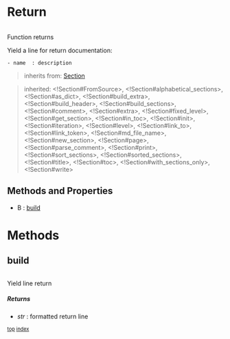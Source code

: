# Return



``` python

```

Function returns

Yield a line for return documentation:
```
- name  : description
```




> inherits from: [Section](section.md) 

> inherited: <!Section#FromSource>, <!Section#alphabetical_sections>, <!Section#as_dict>, <!Section#build_extra>, <!Section#build_header>, <!Section#build_sections>, <!Section#comment>, <!Section#extra>, <!Section#fixed_level>, <!Section#get_section>, <!Section#in_toc>, <!Section#init>, <!Section#iteration>, <!Section#level>, <!Section#link_to>, <!Section#link_token>, <!Section#md_file_name>, <!Section#new_section>, <!Section#page>, <!Section#parse_comment>, <!Section#print>, <!Section#sort_sections>, <!Section#sorted_sections>, <!Section#title>, <!Section#toc>, <!Section#with_sections_only>, <!Section#write>
## Methods and Properties
- B : [build](#build) 

# Methods



## build

``` python

```

Yield line return



##### Returns



- _str_ : formatted return line



<sub>[top](#return) [index](index.md)</sub>

